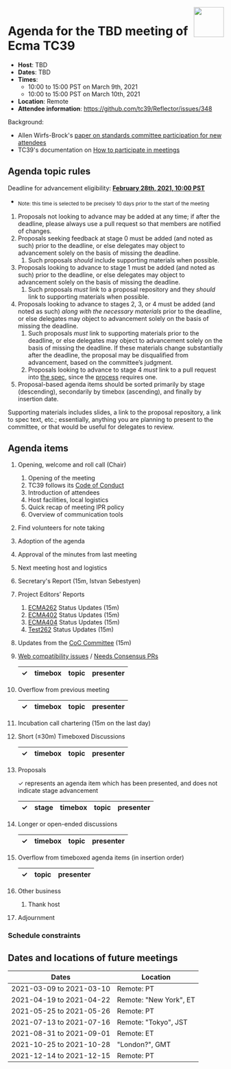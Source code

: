 
<img src="../images/Ecma_RVB-003.jpg" align="right" height="70" alt="" />

# Agenda for the TBD meeting of Ecma TC39

- **Host**: TBD
- **Dates**: TBD
- **Times**:
  - 10:00 to 15:00 PST on March 9th, 2021
  - 10:00 to 15:00 PST on March 10th, 2021
- **Location**: Remote
- **Attendee information**: https://github.com/tc39/Reflector/issues/348

Background:
- Allen Wirfs-Brock's [paper on standards committee participation for new attendees](http://wirfs-brock.com/allen/files/papers/standpats-asianplop2016.pdf)
- TC39's documentation on [How to participate in meetings](https://github.com/tc39/how-we-work/blob/master/how-to-participate-in-meetings.md)

## Agenda topic rules

Deadline for advancement eligibility: [**February 28th, 2021, 10:00 PST**](https://www.timeanddate.com/countdown/generic?p0=1440&iso=20210228T09&msg=TC39%20Submission%20%20%20%20%20deadline)
  - <sub>Note: this time is selected to be precisely 10 days prior to the start of the meeting</sub>

1. Proposals not looking to advance may be added at any time; if after the deadline, please always use a pull request so that members are notified of changes.
1. Proposals seeking feedback at stage 0 must be added (and noted as such) prior to the deadline, or else delegates may object to advancement solely on the basis of missing the deadline.
    1. Such proposals *should* include supporting materials when possible.
1. Proposals looking to advance to stage 1 must be added (and noted as such) prior to the deadline, or else delegates may object to advancement solely on the basis of missing the deadline.
    1. Such proposals *must* link to a proposal repository and they *should* link to supporting materials when possible.
1. Proposals looking to advance to stages 2, 3, or 4 must be added (and noted as such) *along with the necessary materials* prior to the deadline, or else delegates may object to advancement solely on the basis of missing the deadline.
    1. Such proposals *must* link to supporting materials prior to the deadline, or else delegates may object to advancement solely on the basis of missing the deadline. If these materials change substantially after the deadline, the proposal may be disqualified from advancement, based on the committee’s judgment.
    1. Proposals looking to advance to stage 4 *must* link to a pull request into [the spec](https://github.com/tc39/ecma262), since the [process](https://tc39.github.io/process-document/) requires one.
1. Proposal-based agenda items should be sorted primarily by stage (descending), secondarily by timebox (ascending), and finally by insertion date.

Supporting materials includes slides, a link to the proposal repository, a link to spec text, etc.; essentially, anything you are planning to present to the committee, or that would be useful for delegates to review.

## Agenda items

1. Opening, welcome and roll call (Chair)
    1. Opening of the meeting
    1. TC39 follows its [Code of Conduct](https://tc39.github.io/code-of-conduct/)
    1. Introduction of attendees
    1. Host facilities, local logistics
    1. Quick recap of meeting IPR policy
    1. Overview of communication tools
1. Find volunteers for note taking
1. Adoption of the agenda
1. Approval of the minutes from last meeting
1. Next meeting host and logistics
1. Secretary's Report (15m, Istvan Sebestyen)
1. Project Editors’ Reports
    1. [ECMA262](https://github.com/tc39/ecma262) Status Updates (15m)
    1. [ECMA402](https://github.com/tc39/ecma402) Status Updates (15m)
    1. [ECMA404](https://www.ecma-international.org/publications/standards/Ecma-404.htm) Status Updates (15m)
    1. [Test262](https://github.com/tc39/test262) Status Updates (15m)
1. Updates from the [CoC Committee](https://tc39.es/code-of-conduct/#code-of-conduct-committee) (15m)
1. [Web compatibility issues](https://github.com/tc39/ecma262/issues?utf8=✓&q=is%3Aopen+label%3A%22web+reality%22+is%3Aissue) / [Needs Consensus PRs](https://github.com/tc39/ecma262/pulls?q=is%3Apr+is%3Aopen+label%3A%22needs+consensus%22)

    | ✓ | timebox | topic | presenter |
    |:-:|:-------:|-------|-----------|

1. Overflow from previous meeting

    | ✓ | timebox | topic | presenter |
    |:-:|:-------:|-------|-----------|

1. Incubation call chartering (15m on the last day)

1. Short (&le;30m) Timeboxed Discussions

    | ✓ | timebox | topic | presenter |
    |:-:|:-------:|-------|-----------|

1. Proposals

    ✓ represents an agenda item which has been presented, and does not indicate stage advancement

    | ✓ | stage | timebox | topic | presenter |
    |:-:|:-----:|:-------:|-------|-----------|

1. Longer or open-ended discussions

    | ✓ | timebox | topic | presenter |
    |:-:|:-------:|-------|-----------|

1. Overflow from timeboxed agenda items (in insertion order)

    | ✓ | topic | presenter |
    |:-:|-------|-----------|

1. Other business
    1. Thank host
1. Adjournment

### Schedule constraints

## Dates and locations of future meetings

| Dates                    | Location                       |
|--------------------------|--------------------------------|
| 2021-03-09 to 2021-03-10 | Remote: PT                     |
| 2021-04-19 to 2021-04-22 | Remote: "New York", ET         |
| 2021-05-25 to 2021-05-26 | Remote: PT                     |
| 2021-07-13 to 2021-07-16 | Remote: "Tokyo", JST           |
| 2021-08-31 to 2021-09-01 | Remote: ET                     |
| 2021-10-25 to 2021-10-28 | "London?", GMT                 |
| 2021-12-14 to 2021-12-15 | Remote: PT                     |
